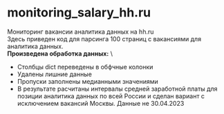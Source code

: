 # monitoring_salary_hh.ru
Мониторинг вакансии аналитика данных на hh.ru \
Здесь приведен код для парсинга 100 страниц с вакансиями для аналитика данных. \
**Произведена обработка данных:** \
* Столбцы dict переведены в обфчные колонки  
* Удалены лишние данные
* Пропуски заполнены медианными значениями
* В результате расчитаны интервалы средней заработной платы для позиции аналитика данных по всей России и сделан вариант с исключением вакансий Москвы. 
Данные не 30.04.2023
